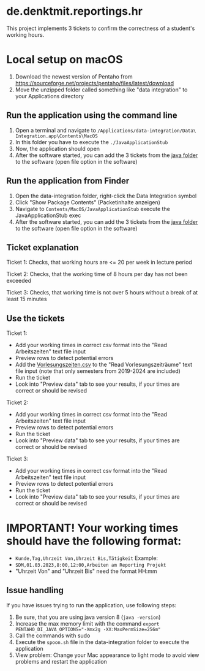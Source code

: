 # de.denktmit.reportings.hr

This project implements 3 tickets to confirm the correctness of a student's working hours.

# Local setup on macOS

1. Download the newest version of Pentaho from https://sourceforge.net/projects/pentaho/files/latest/download
2. Move the unzipped folder called something like "data integration" to your Applications directory

## Run the application using the command line

1. Open a terminal and navigate to `/Applications/data-integration/Data\ Integration.app\Contents\MacOS`
2. In this folder you have to execute the `./JavaApplicationStub`
3. Now, the application should open
4. After the software started, you can add the 3 tickets from the [java folder](src/main/java) to the software (open
   file option in the software)

## Run the application from Finder

1. Open the data-integration folder, right-click the Data Integration symbol
2. Click "Show Package Contents" (Packetinhalte anzeigen)
3. Navigate to `Contents/MacOS/JavaApplicationStub` execute the JavaApplicationStub exec
4. After the software started, you can add the 3 tickets from the [java folder](src/main/java) to the software (open
   file option in the software)

## Ticket explanation

Ticket 1: Checks, that working hours are <= 20 per week in lecture period

Ticket 2: Checks, that the working time of 8 hours per day has not been exceeded

Ticket 3: Checks, that working time is not over 5 hours without a break of at least 15 minutes

## Use the tickets

Ticket 1:

- Add your working times in correct csv format into the "Read Arbeitszeiten" text file input
- Preview rows to detect potential errors
- Add the [Vorlesungszeiten.csv](src/main/resources/Vorlesungszeiten.csv) to the "Read Vorlesungszeiträume" text file
  input (note that only semesters from 2019-2024 are included)
- Run the ticket
- Look into "Preview data" tab to see your results, if your times are correct or should be revised

Ticket 2:
- Add your working times in correct csv format into the "Read Arbeitszeiten" text file input
- Preview rows to detect potential errors
- Run the ticket
- Look into "Preview data" tab to see your results, if your times are correct or should be revised

Ticket 3:
- Add your working times in correct csv format into the "Read Arbeitszeiten" text file input
- Preview rows to detect potential errors
- Run the ticket
- Look into "Preview data" tab to see your results, if your times are correct or should be revised

# IMPORTANT! Your working times should have the following format:
- `Kunde,Tag,Uhrzeit Von,Uhrzeit Bis,Tätigkeit`   Example:
- `SDM,01.03.2023,8:00,12:00,Arbeiten am Reporting Projekt`
- "Uhrzeit Von" and "Uhrzeit Bis" need the format HH:mm

## Issue handling

If you have issues trying to run the application, use following steps:

1. Be sure, that you are using java version 8 (`java -version`)
2. Increase the max memory limit with the command
   `export PENTAHO_DI_JAVA_OPTIONS="-Xmx2g -XX:MaxPermSize=256m"`
3. Call the commands with sudo
4. Execute the `spoon.sh` file in the data-integration folder to execute the application
5. View problem: Change your Mac appearance to light mode to avoid view problems and restart the application